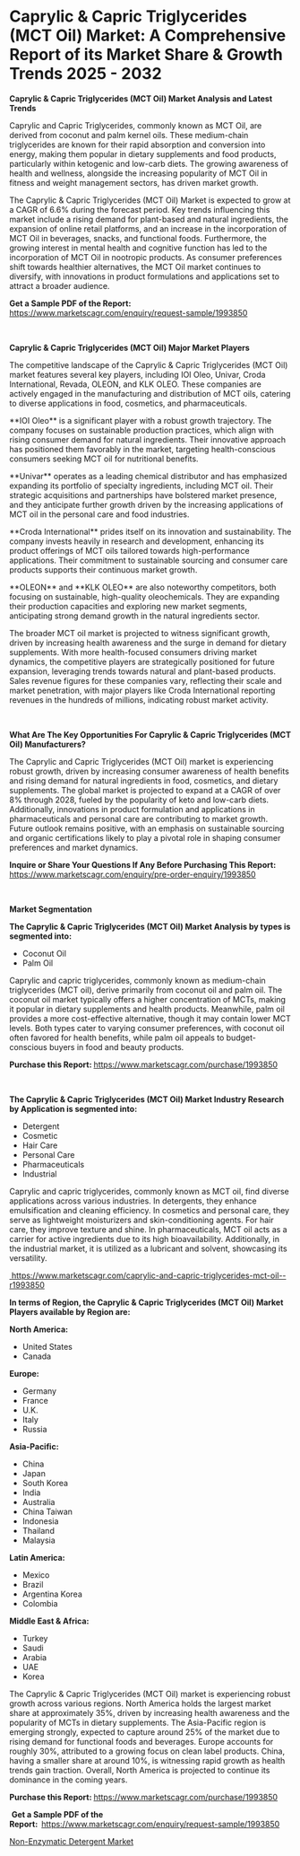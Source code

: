 <p><h1>Caprylic & Capric Triglycerides (MCT Oil) Market: A Comprehensive Report of its Market Share & Growth Trends 2025 - 2032</h1></p><p><strong>Caprylic & Capric Triglycerides (MCT Oil) Market Analysis and Latest Trends</strong></p>
<p><p>Caprylic and Capric Triglycerides, commonly known as MCT Oil, are derived from coconut and palm kernel oils. These medium-chain triglycerides are known for their rapid absorption and conversion into energy, making them popular in dietary supplements and food products, particularly within ketogenic and low-carb diets. The growing awareness of health and wellness, alongside the increasing popularity of MCT Oil in fitness and weight management sectors, has driven market growth.</p><p>The Caprylic & Capric Triglycerides (MCT Oil) Market is expected to grow at a CAGR of 6.6% during the forecast period. Key trends influencing this market include a rising demand for plant-based and natural ingredients, the expansion of online retail platforms, and an increase in the incorporation of MCT Oil in beverages, snacks, and functional foods. Furthermore, the growing interest in mental health and cognitive function has led to the incorporation of MCT Oil in nootropic products. As consumer preferences shift towards healthier alternatives, the MCT Oil market continues to diversify, with innovations in product formulations and applications set to attract a broader audience.</p></p>
<p><strong>Get a Sample PDF of the Report:&nbsp;</strong> <a href="https://www.marketscagr.com/enquiry/request-sample/1993850?utm_campaign=2003&utm_medium=2&utm_source=Github&utm_content=ia&utm_term=05022025&utm_id=caprylic-capric-triglycerides-mct-oil">https://www.marketscagr.com/enquiry/request-sample/1993850</a></p>
<p>&nbsp;</p>
<p><strong>Caprylic & Capric Triglycerides (MCT Oil) Major Market Players</strong></p>
<p><p>The competitive landscape of the Caprylic & Capric Triglycerides (MCT Oil) market features several key players, including IOI Oleo, Univar, Croda International, Revada, OLEON, and KLK OLEO. These companies are actively engaged in the manufacturing and distribution of MCT oils, catering to diverse applications in food, cosmetics, and pharmaceuticals.</p><p>**IOI Oleo** is a significant player with a robust growth trajectory. The company focuses on sustainable production practices, which align with rising consumer demand for natural ingredients. Their innovative approach has positioned them favorably in the market, targeting health-conscious consumers seeking MCT oil for nutritional benefits.</p><p>**Univar** operates as a leading chemical distributor and has emphasized expanding its portfolio of specialty ingredients, including MCT oil. Their strategic acquisitions and partnerships have bolstered market presence, and they anticipate further growth driven by the increasing applications of MCT oil in the personal care and food industries.</p><p>**Croda International** prides itself on its innovation and sustainability. The company invests heavily in research and development, enhancing its product offerings of MCT oils tailored towards high-performance applications. Their commitment to sustainable sourcing and consumer care products supports their continuous market growth.</p><p>**OLEON** and **KLK OLEO** are also noteworthy competitors, both focusing on sustainable, high-quality oleochemicals. They are expanding their production capacities and exploring new market segments, anticipating strong demand growth in the natural ingredients sector.</p><p>The broader MCT oil market is projected to witness significant growth, driven by increasing health awareness and the surge in demand for dietary supplements. With more health-focused consumers driving market dynamics, the competitive players are strategically positioned for future expansion, leveraging trends towards natural and plant-based products. Sales revenue figures for these companies vary, reflecting their scale and market penetration, with major players like Croda International reporting revenues in the hundreds of millions, indicating robust market activity.</p></p>
<p>&nbsp;</p>
<p><strong>What Are The Key Opportunities For Caprylic & Capric Triglycerides (MCT Oil) Manufacturers?</strong></p>
<p><p>The Caprylic and Capric Triglycerides (MCT Oil) market is experiencing robust growth, driven by increasing consumer awareness of health benefits and rising demand for natural ingredients in food, cosmetics, and dietary supplements. The global market is projected to expand at a CAGR of over 8% through 2028, fueled by the popularity of keto and low-carb diets. Additionally, innovations in product formulation and applications in pharmaceuticals and personal care are contributing to market growth. Future outlook remains positive, with an emphasis on sustainable sourcing and organic certifications likely to play a pivotal role in shaping consumer preferences and market dynamics.</p></p>
<p><strong>Inquire or Share Your Questions If Any Before Purchasing This Report:</strong> <a href="https://www.marketscagr.com/enquiry/pre-order-enquiry/1993850?utm_campaign=2003&utm_medium=2&utm_source=Github&utm_content=ia&utm_term=05022025&utm_id=caprylic-capric-triglycerides-mct-oil">https://www.marketscagr.com/enquiry/pre-order-enquiry/1993850</a></p>
<p>&nbsp;</p>
<p><strong>Market Segmentation</strong></p>
<p><strong>The Caprylic & Capric Triglycerides (MCT Oil) Market Analysis by types is segmented into:</strong></p>
<p><ul><li>Coconut Oil</li><li>Palm Oil</li></ul></p>
<p><p>Caprylic and capric triglycerides, commonly known as medium-chain triglycerides (MCT oil), derive primarily from coconut oil and palm oil. The coconut oil market typically offers a higher concentration of MCTs, making it popular in dietary supplements and health products. Meanwhile, palm oil provides a more cost-effective alternative, though it may contain lower MCT levels. Both types cater to varying consumer preferences, with coconut oil often favored for health benefits, while palm oil appeals to budget-conscious buyers in food and beauty products.</p></p>
<p><strong>Purchase this Report:&nbsp;</strong><a href="https://www.marketscagr.com/purchase/1993850?utm_campaign=2003&utm_medium=2&utm_source=Github&utm_content=ia&utm_term=05022025&utm_id=caprylic-capric-triglycerides-mct-oil">https://www.marketscagr.com/purchase/1993850</a></p>
<p>&nbsp;</p>
<p><strong>The Caprylic & Capric Triglycerides (MCT Oil) Market Industry Research by Application is segmented into:</strong></p>
<p><ul><li>Detergent</li><li>Cosmetic</li><li>Hair Care</li><li>Personal Care</li><li>Pharmaceuticals</li><li>Industrial</li></ul></p>
<p><p>Caprylic and capric triglycerides, commonly known as MCT oil, find diverse applications across various industries. In detergents, they enhance emulsification and cleaning efficiency. In cosmetics and personal care, they serve as lightweight moisturizers and skin-conditioning agents. For hair care, they improve texture and shine. In pharmaceuticals, MCT oil acts as a carrier for active ingredients due to its high bioavailability. Additionally, in the industrial market, it is utilized as a lubricant and solvent, showcasing its versatility.</p></p>
<p><a href="https://www.marketscagr.com/caprylic-and-capric-triglycerides-mct-oil--r1993850?utm_campaign=2003&utm_medium=2&utm_source=Github&utm_content=ia&utm_term=05022025&utm_id=caprylic-capric-triglycerides-mct-oil">&nbsp;https://www.marketscagr.com/caprylic-and-capric-triglycerides-mct-oil--r1993850</a></p>
<p><strong>In terms of Region, the Caprylic & Capric Triglycerides (MCT Oil) Market Players available by Region are:</strong></p>
<p>
    <p> <strong> North America: </strong>
        <ul>
            <li>United States</li>
            <li>Canada</li>
        </ul>
        </p> 
    <p> <strong> Europe: </strong>
        <ul>
            <li>Germany</li>
            <li>France</li>
            <li>U.K.</li>
            <li>Italy</li>
            <li>Russia</li>
        </ul>
        </p> 
    <p> <strong> Asia-Pacific: </strong>
        <ul>
            <li>China</li>
            <li>Japan</li>
            <li>South Korea</li>
            <li>India</li>
            <li>Australia</li>
            <li>China Taiwan</li>
            <li>Indonesia</li>
            <li>Thailand</li>
            <li>Malaysia</li>
        </ul>
        </p> 
    <p> <strong> Latin America: </strong>
        <ul>
            <li>Mexico</li>
            <li>Brazil</li>
            <li>Argentina Korea</li>
            <li>Colombia</li>
        </ul>
        </p> 
    <p> <strong> Middle East & Africa: </strong>
        <ul>
            <li>Turkey</li>
            <li>Saudi</li>
            <li>Arabia</li>
            <li>UAE</li>
            <li>Korea</li>
        </ul>
    </p>
    </p>
<p><p>The Caprylic & Capric Triglycerides (MCT Oil) market is experiencing robust growth across various regions. North America holds the largest market share at approximately 35%, driven by increasing health awareness and the popularity of MCTs in dietary supplements. The Asia-Pacific region is emerging strongly, expected to capture around 25% of the market due to rising demand for functional foods and beverages. Europe accounts for roughly 30%, attributed to a growing focus on clean label products. China, having a smaller share at around 10%, is witnessing rapid growth as health trends gain traction. Overall, North America is projected to continue its dominance in the coming years.</p></p>
<p><strong>Purchase this Report: </strong><a href="https://www.marketscagr.com/purchase/1993850?utm_campaign=2003&utm_medium=2&utm_source=Github&utm_content=ia&utm_term=05022025&utm_id=caprylic-capric-triglycerides-mct-oil">https://www.marketscagr.com/purchase/1993850</a></p>
<p>&nbsp;<strong>Get a Sample PDF of the Report:&nbsp;&nbsp;</strong><a href="https://www.marketscagr.com/enquiry/request-sample/1993850?utm_campaign=2003&utm_medium=2&utm_source=Github&utm_content=ia&utm_term=05022025&utm_id=caprylic-capric-triglycerides-mct-oil">https://www.marketscagr.com/enquiry/request-sample/1993850</a></p>
<p><strong></strong></p>
<p><p><a href="https://github.com/mauripalmi/Market-Research-Report-List-6/blob/main/non-enzymatic-detergent-market.md?utm_campaign=2003&utm_medium=2&utm_source=Github&utm_content=ia&utm_term=05022025&utm_id=caprylic-capric-triglycerides-mct-oil">Non-Enzymatic Detergent Market</a></p></p>
